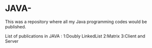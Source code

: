 # JAVA-

This was a repository where all my Java programming codes would be published.

List of publications in JAVA :
 1:Doubly LinkedList 
 2:Matrix 
 3:Client and Server 
